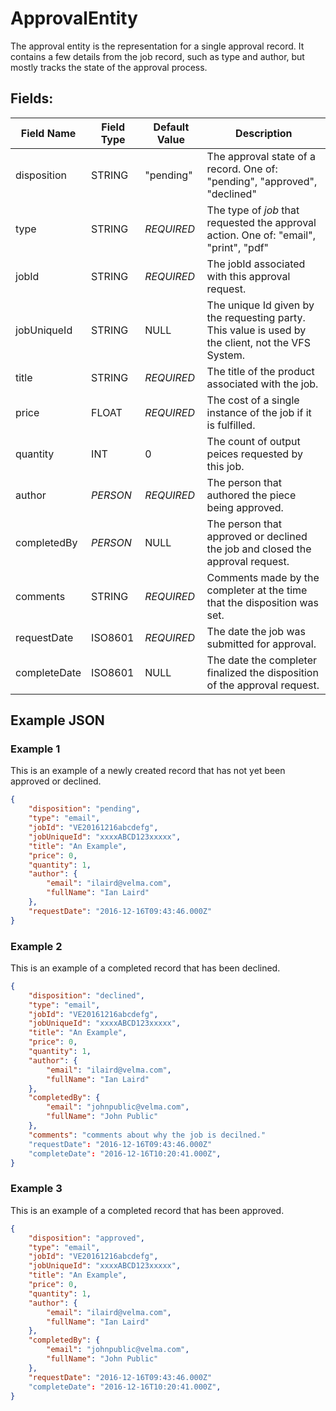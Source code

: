 # ApprovalEntity

The approval entity is the representation for a single approval record. It
contains a few details from the job record, such as type and author, but mostly
tracks the state of the approval process.

## Fields:

| Field Name   | Field Type | Default Value | Description                                                                                        |
| ------------ | ---------- | ------------- | -------------------------------------------------------------------------------------------------- |
| disposition  | STRING     | "pending"     | The approval state of a record. One of: "pending", "approved", "declined"                          |
| type         | STRING     | _REQUIRED_    | The type of _job_ that requested the approval action. One of: "email", "print", "pdf"              |
| jobId        | STRING     | _REQUIRED_    | The jobId associated with this approval request.                                                   |
| jobUniqueId  | STRING     | NULL          | The unique Id given by the requesting party. This value is used by the client, not the VFS System. |
| title        | STRING     | _REQUIRED_    | The title of the product associated with the job.                                                  |
| price        | FLOAT      | _REQUIRED_    | The cost of a single instance of the job if it is fulfilled.                                       |
| quantity     | INT        | 0             | The count of output peices requested by this job.                                                  |
| author       | _PERSON_   | _REQUIRED_    | The person that authored the piece being approved.                                                 |
| completedBy  | _PERSON_   | NULL          | The person that approved or declined the job and closed the approval request.                      |
| comments     | STRING     | _REQUIRED_    | Comments made by the completer at the time that the disposition was set.                           |
| requestDate  | ISO8601    | _REQUIRED_    | The date the job was submitted for approval.                                                       |
| completeDate | ISO8601    | NULL          | The date the completer finalized the disposition of the approval request.                          |


## Example JSON

### Example 1

This is an example of a newly created record that has not yet been approved or
declined.

```json
{
    "disposition": "pending",
    "type": "email",
    "jobId": "VE20161216abcdefg",
    "jobUniqueId": "xxxxABCD123xxxxx",
    "title": "An Example",
    "price": 0,
    "quantity": 1,
    "author": {
        "email": "ilaird@velma.com",
        "fullName": "Ian Laird"
    },
    "requestDate": "2016-12-16T09:43:46.000Z"
}
```

### Example 2

This is an example of a completed record that has been declined.

```json
{
    "disposition": "declined",
    "type": "email",
    "jobId": "VE20161216abcdefg",
    "jobUniqueId": "xxxxABCD123xxxxx",
    "title": "An Example",
    "price": 0,
    "quantity": 1,
    "author": {
        "email": "ilaird@velma.com",
        "fullName": "Ian Laird"
    },
    "completedBy": {
        "email": "johnpublic@velma.com",
        "fullName": "John Public"
    },
    "comments": "comments about why the job is decilned."
    "requestDate": "2016-12-16T09:43:46.000Z"
    "completeDate": "2016-12-16T10:20:41.000Z",
}
```

### Example 3

This is an example of a completed record that has been approved.

```json
{
    "disposition": "approved",
    "type": "email",
    "jobId": "VE20161216abcdefg",
    "jobUniqueId": "xxxxABCD123xxxxx",
    "title": "An Example",
    "price": 0,
    "quantity": 1,
    "author": {
        "email": "ilaird@velma.com",
        "fullName": "Ian Laird"
    },
    "completedBy": {
        "email": "johnpublic@velma.com",
        "fullName": "John Public"
    },
    "requestDate": "2016-12-16T09:43:46.000Z"
    "completeDate": "2016-12-16T10:20:41.000Z",
}
```

